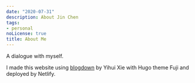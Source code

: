 ```yaml
---
date: "2020-07-31"
description: About Jin Chen
tags:
- personal
noLicense: true
title: About Me
---
```


A dialogue with myself.

I made this website using [blogdown](https://bookdown.org/yihui/blogdown/) by Yihui Xie with Hugo theme Fuji and deployed by Netlify.







